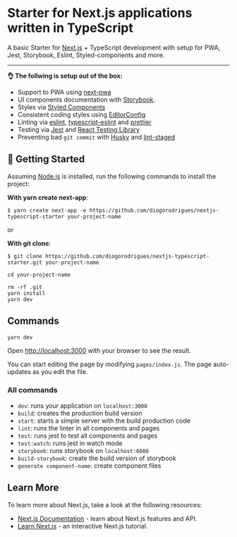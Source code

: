 # Starter for Next.js applications written in TypeScript

A basic Starter for [Next.js](https://nextjs.org/) + TypeScript development with setup for PWA, Jest, Storybook, Eslint, Styled-components and more.

---

__👌  The follwing is setup out of the box:__
- Support to PWA using [next-pwa](https://www.npmjs.com/package/next-pwa)
- UI components documentation with [Storybook](https://storybook.js.org/).
- Styles via [Styled Components](https://styled-components.com/)
- Consistent coding styles using [EditorConfig](https://editorconfig.org/)
- Linting via [eslint](https://eslint.org/), [typescript-eslint](https://github.com/typescript-eslint/typescript-eslint) and [prettier](https://prettier.io/)
- Testing via [Jest](https://jestjs.io/) and [React Testing Library](https://testing-library.com/docs/react-testing-library/intro)
- Preventing bad `git commit` with [Husky](https://github.com/typicode/husky) and [lint-staged](https://github.com/okonet/lint-staged)


## 🚀 Getting Started

Assuming [Node.js](https://nodejs.org/en/) is installed, run the following commands to install the project:


**With yarn create next-app**:
```
$ yarn create next-app -e https://github.com/diogorodrigues/nextjs-typescript-starter your-project-name
```
or

**With git clone**:
```
$ git clone https://github.com/diogorodrigues/nextjs-typescript-starter.git your-project-name

cd your-project-name

rm -rf .git
yarn install
yarn dev
```

## Commands

```bash
yarn dev
```

Open [http://localhost:3000](http://localhost:3000) with your browser to see the result.

You can start editing the page by modifying `pages/index.js`. The page auto-updates as you edit the file.

### All commands

- `dev`: runs your application on `localhost:3000`
- `build`: creates the production build version
- `start`: starts a simple server with the build production code
- `lint`: runs the linter in all components and pages
- `test`: runs jest to test all components and pages
- `test:watch`: runs jest in watch mode
- `storybook`: runs storybook on `localhost:6006`
- `build-storybook`: create the build version of storybook
- `generate component-name`: create component files

## Learn More

To learn more about Next.js, take a look at the following resources:

- [Next.js Documentation](https://nextjs.org/docs) - learn about Next.js features and API.
- [Learn Next.js](https://nextjs.org/learn) - an interactive Next.js tutorial.
